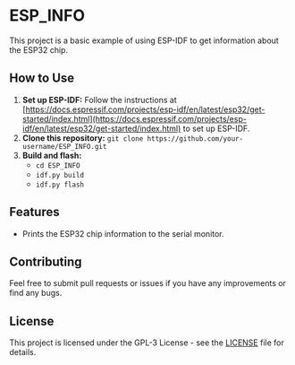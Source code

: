 # ESP_INFO

This project is a basic example of using ESP-IDF to get information about the ESP32 chip.

## How to Use

1. **Set up ESP-IDF:** Follow the instructions at [https://docs.espressif.com/projects/esp-idf/en/latest/esp32/get-started/index.html](https://docs.espressif.com/projects/esp-idf/en/latest/esp32/get-started/index.html) to set up ESP-IDF.
2. **Clone this repository:** `git clone https://github.com/your-username/ESP_INFO.git`
3. **Build and flash:**
   - `cd ESP_INFO`
   - `idf.py build`
   - `idf.py flash`

## Features

- Prints the ESP32 chip information to the serial monitor.

## Contributing

Feel free to submit pull requests or issues if you have any improvements or find any bugs.

## License

This project is licensed under the GPL-3 License - see the [LICENSE](LICENSE) file for details.
